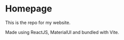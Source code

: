 # Homepage

This is the repo for my website.


Made using ReactJS, MaterialUI and bundled with Vite.
